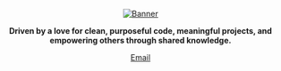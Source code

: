 <p align="center">
  <a href="https://github.com/mohabcodex">
    <img src="https://i.postimg.cc/WpWsgXt6/laptop-with-glowing-screen-table-dark-top-view-copy-space.png" alt="Banner" />
  </a>
</p>

<p align="center">
  <b>Driven by a love for clean, purposeful code, meaningful projects, and empowering others through shared knowledge.</b>
</p>

<p align="center">
  <a href="mailto:mohabcodex@gmail.com">Email</a> 
</p>

